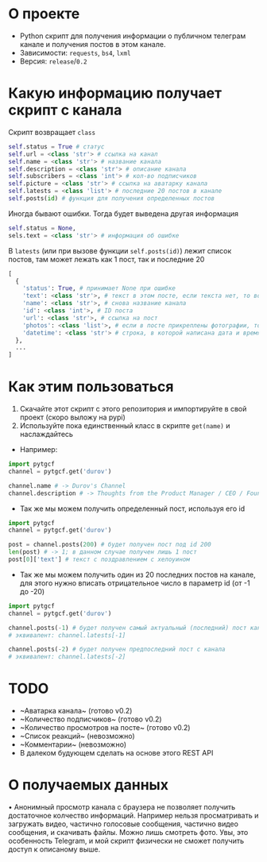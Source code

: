 # О проекте 
- Python скрипт для получения информации о публичном телеграм канале и получения постов в этом канале. 
- Зависимости: `requests`, `bs4`, `lxml`
- Версия: `release`/`0.2`
# Какую информацию получает скрипт с канала
Скрипт возвращает `class`
```py
self.status = True # статус
self.url = <class 'str'> # ссылка на канал
self.name = <class 'str'> # название канала
self.description = <class 'str'> # описание канала
self.subscribers = <class 'int'> # кол-во подписчиков
self.picture = <class 'str'> # ссылка на аватарку канала
self.latests = <class 'list'> # последние 20 постов в канале
self.posts(id) # функция для получения определенных постов
```
Иногда бывают ошибки. Тогда будет выведена другая информация
```py
self.status = None,
sels.text = <class 'str'> # информация об ошибке

```

В `latests` (или при вызове функции `self.posts(id)`) лежит список постов, там может лежать как 1 пост, так и последние 20
```py
[
  {
    'status': True, # принимает None при ошибке
    'text': <class 'str'>, # текст в этом посте, если текста нет, то возвращает None. Если status == None, то здесь текст ошибки
    'name': <class 'str'>, # снова название канала
    'id': <class 'int'>, # ID поста
    'url': <class 'str'>, # ссылка на пост
    'photos': <class 'list'>, # если в посте прикреплены фотографии, то здесь будет список из ссылок на эти фотографии. если фотографий нет, то этого элемента не будет существовать
    'datetime': <class 'str'> # строка, в которой написана дата и время публикации. пользователь сам может конвертировать его в <class 'datetime.datetime'> при необходимости.
  },
  ...
]
```
# Как этим пользоваться 
1. Скачайте этот скрипт с этого репозитория и импортируйте в свой проект (скоро выложу на pypi) 
2. Используйте пока единственный класс в скрипте `get(name)` и наслаждайтесь 
- Например:
```py
import pytgcf
channel = pytgcf.get('durov')

channel.name # -> Durov's Channel
channel.description # -> Thoughts from the Product Manager / CEO / Founder of Telegram.
```

- Так же мы можем получить определенный пост, используя его id
```py
import pytgcf
channel = pytgcf.get('durov')

post = channel.posts(200) # будет получен пост под id 200
len(post) # -> 1; в данном случае получен лишь 1 пост
post[0]['text'] # текст с поздравлением с хелоуином
```

- Так же мы можем получить один из 20 последних постов на канале, для этого нужно вписать отрицательное число в параметр id (от -1 до -20)
```py
import pytgcf
channel = pytgcf.get('durov')

channel.posts(-1) # будет получен самый актуальный (последний) пост канала
# эквивалент: channel.latests[-1]

channel.posts(-2) # будет получен предпоследний пост с канала
# эквивалент: channel.latests[-2]


```

# TODO
- ~Аватарка канала~ (готово v0.2)
- ~Количество подписчиков~ (готово v0.2)
- ~Количество просмотров на посте~ (готово v0.2)
- ~Список реакций~ (невозможно)
- ~Комментарии~ (невозможно)
- В далеком будующем сделать на основе этого REST API

# О получаемых данных
• Анонимный просмотр канала с браузера не позволяет получить достаточное колчество информаций. Например нельзя просматривать и загружать видео, частично голосовые сообщения, частично видео сообщения, и скачивать файлы. Можно лишь смотреть фото. Увы, это особенность Telegram, и мой скрипт физически не сможет получить доступ к описаному выше. 
